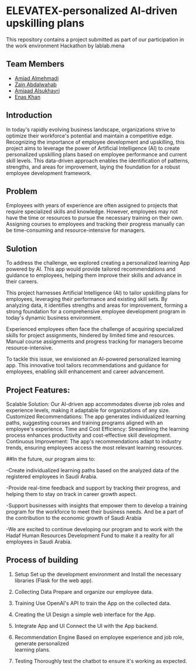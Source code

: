 # ELEVATEX-personalized AI-driven upskilling plans
This repository contains a project submitted as part of our participation in the work environment Hackathon by lablab.mena

## Team Members

- [Amjad Almehmadi](https://github.com/iamjad09)
- [Zain Abdalwahab](https://github.com/Z-A1u)
- [Amjaad Alsukhayri](https://github.com/AmjaadXX)
- [Enas Khan](https://github.com/enaskhann)

## Introduction
In today's rapidly evolving business landscape, organizations strive to optimize their workforce's potential and maintain a competitive edge. Recognizing the importance of employee development and upskilling, this project aims to leverage the power of Artificial Intelligence (AI) to create personalized upskilling plans based on employee performance and current skill levels.
This data-driven approach enables the identification of patterns, strengths, and areas for improvement, laying the foundation for a robust employee development framework.

## Problem
Employees with years of experience are often assigned to projects that require specialized skills and knowledge. However, employees may not have the time or resources to pursue the necessary training on their own. Assigning courses to employees and tracking their progress manually can be time-consuming and resource-intensive for managers.

## Sulotion
To address the challenge, we explored creating a personalized learning App powered by AI. This app would provide tailored recommendations and guidance to employees, helping them improve their skills and advance in their careers.

This project harnesses Artificial Intelligence (AI) to tailor upskilling plans for employees, leveraging their performance and existing skill sets. By analyzing data, it identifies strengths and areas for improvement, forming a strong foundation for a comprehensive employee development program in today's dynamic business environment.

Experienced employees often face the challenge of acquiring specialized skills for project assignments, hindered by limited time and resources. Manual course assignments and progress tracking for managers become resource-intensive.

To tackle this issue, we envisioned an AI-powered personalized learning app. This innovative tool tailors recommendations and guidance for employees, enabling skill enhancement and career advancement.

## Project Features:

Scalable Solution: Our AI-driven app accommodates diverse job roles and experience levels, making it adaptable for organizations of any size.
Customized Recommendations: The app generates individualized learning paths, suggesting courses and training programs aligned with an employee's experience.
Time and Cost Efficiency: Streamlining the learning process enhances productivity and cost-effective skill development.
Continuous Improvement: The app's recommendations adapt to industry trends, ensuring employees access the most relevant learning resources.

##In the future, our program aims to:

-Create individualized learning paths based on the analyzed data of the registered employees in Saudi Arabia.

-Provide real-time feedback and support by tracking their progress, and helping them to stay on track in career growth aspect.

-Support businesses with insights that empower them to develop a training program for the workforce to meet their business needs. And be a part of the contribution to the economic growth of Saudi Arabia

-We are excited to continue developing our program and to work with the Hadaf Human Resources Development Fund to make it a reality for all employees in Saudi Arabia.

## Process of building

1.  Setup
          Set up the development environment and Install the necessary libraries
          (Flask for the web app).

2.  Collecting Data
          Prepare and organize our employee data.

3. Training 
          Use OpenAI's API to train the App on the collected data.

4. Creating the UI
          Design a simple web interface for the App.

5. Integrate App and UI
          Connect the UI with the App backend.

6. Recommendation Engine
          Based on employee experience and job role, generate personalized    
          learning plans.

7. Testing
          Thoroughly test the chatbot to ensure it's working as expected.
